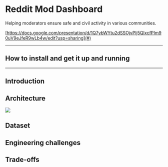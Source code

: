 # Reddit Mod Dashboard

Helping moderators ensure safe and civil activity in various communities.

[https://docs.google.com/presentation/d/1Q7ybWYtu2dSSOjvPlj5QIxcfPIm90uV9eJfeR9wLb4w/edit?usp=sharing](#)
<hr/>

## How to install and get it up and running


<hr/>

## Introduction

## Architecture
<img 
src = "https://docs.google.com/drawings/d/1AgGkFoFkb8D2OKhaWbDgvWdejAjqKkG_KNuSGU9jmcQ/edit?usp=sharing">
## Dataset

## Engineering challenges

## Trade-offs
